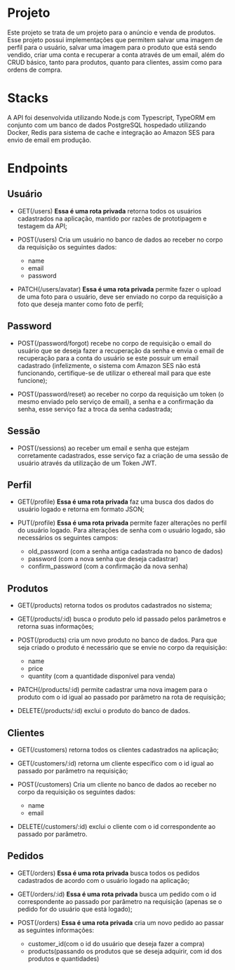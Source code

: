 # Projeto

Este projeto se trata de um projeto para o anúncio e venda de produtos. Esse projeto possui implementações que permitem salvar uma imagem de perfil para o usuário, salvar uma imagem para o produto que está sendo vendido, criar uma conta e recuperar a conta através de um email, além do CRUD básico, tanto para produtos, quanto para clientes, assim como para ordens de compra.

# Stacks

A API foi desenvolvida utilizando Node.js com Typescript, TypeORM em conjunto com um banco de dados PostgreSQL hospedado utilizando Docker, Redis para sistema de cache e integração ao Amazon SES para envio de email em produção.

# Endpoints

## Usuário
- GET(/users) **Essa é uma rota privada** retorna todos os usuários cadastrados na aplicação, mantido por razões de prototipagem e testagem da API;

- POST(/users) Cria um usuário no banco de dados ao receber no corpo da requisição os seguintes dados:
	- name
	- email
	- password

- PATCH(/users/avatar) **Essa é uma rota privada** permite fazer o upload de uma foto para o usuário, deve ser enviado no corpo da requisição a foto que deseja manter como foto de perfil;

## Password

- POST(/password/forgot) recebe no corpo de requisição o email do usuário que se deseja fazer a recuperação da senha e envia o email de recuperação para a conta do usuário se este possuir um email cadastrado (infelizmente, o sistema com Amazon SES não está funcionando, certifique-se de utilizar o ethereal mail para que este funcione);

- POST(/password/reset) ao receber no corpo da requisição um token (o mesmo enviado pelo serviço de email), a senha e a confirmação da senha, esse serviço faz a troca da senha cadastrada;

## Sessão

- POST(/sessions) ao receber um email e senha que estejam corretamente cadastrados, esse serviço faz a criação de uma sessão de usuário através da utilização de um Token JWT.

## Perfil

- GET(/profile) **Essa é uma rota privada** faz uma busca dos dados do usuário logado e retorna em formato JSON;

- PUT(/profile) **Essa é uma rota privada** permite fazer alterações no perfil do usuário logado. Para alterações de senha com o usuário logado, são necessários os seguintes campos:
    - old_password (com a senha antiga cadastrada no banco de dados)
    - password (com a nova senha que deseja cadastrar)
    - confirm_password (com a confirmação da nova senha)

## Produtos

- GET(/products) retorna todos os produtos cadastrados no sistema;

- GET(/products/:id) busca o produto pelo id passado pelos parâmetros e retorna suas informações;

- POST(/products) cria um novo produto no banco de dados. Para que seja criado o produto é necessário que se envie no corpo da requisição:
	- name
	- price
	- quantity (com a quantidade disponível para venda)

- PATCH(/products/:id) permite cadastrar uma nova imagem para o produto com o id igual ao passado por parâmetro na rota de requisição;

- DELETE(/products/:id) exclui o produto do banco de dados.

## Clientes
- GET(/customers) retorna todos os clientes cadastrados na aplicação;

- GET(/customers/:id) retorna um cliente específico com o id igual ao passado por parâmetro na requisição;

- POST(/customers) Cria um cliente no banco de dados ao receber no corpo da requisição os seguintes dados:
	- name
	- email

- DELETE(/customers/:id) exclui o cliente com o id correspondente ao passado por parâmetro.

## Pedidos

- GET(/orders) **Essa é uma rota privada** busca todos os pedidos cadastrados de acordo com o usuário logado na aplicação;

- GET(/orders/:id) **Essa é uma rota privada** busca um pedido com o id correspondente ao passado por parâmetro na requisição (apenas se o pedido for do usuário que está logado);

- POST(/orders) **Essa é uma rota privada** cria um novo pedido ao passar as seguintes informações:
	- customer_id(com o id do usuário que deseja fazer a compra)
	- products(passando os produtos que se deseja adquirir, com id dos produtos e quantidades)
